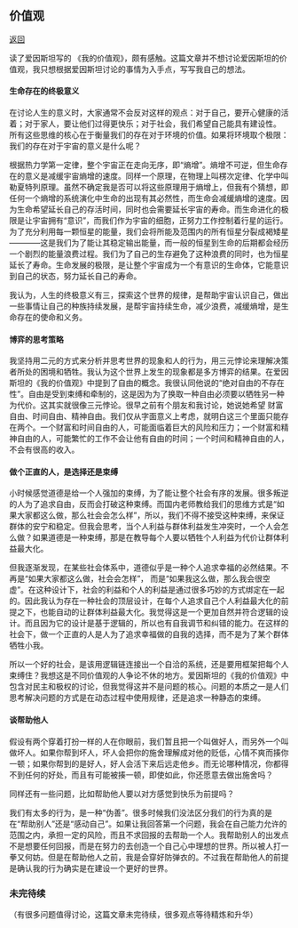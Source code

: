 ## 价值观

[返回](../Thinking.md)

读了爱因斯坦写的 《我的价值观》，颇有感触。这篇文章并不想讨论爱因斯坦的价值观，我只想根据爱因斯坦讨论的事情为入手点，写写我自己的想法。

#### 生命存在的终极意义

在讨论人生的意义时，大家通常不会反对这样的观点：对于自己，要开心健康的活着；对于家人，要让他们过得更快乐；对于社会，我们希望自己能具有建设性。 所有这些思维的核心在于衡量我们的存在对于环境的价值。如果将环境取个极限：我们的存在对于宇宙的意义是什么呢？

根据热力学第一定律，整个宇宙正在走向无序，即“熵增”。熵增不可逆，但生命存在的意义是减缓宇宙熵增的速度。同样一个原理，在物理上叫楞次定律、化学中叫勒夏特列原理。虽然不确定我是否可以将这些原理用于熵增上，但我有个猜想，即任何一个熵增的系统演化中生命的出现有其必然性，而生命会减缓熵增的速度。因为生命希望延长自己的存活时间，同时也会需要延长宇宙的寿命。而生命进化的极限是让宇宙拥有“意识”，而我们作为宇宙的细胞，正努力工作控制着行星的运行。为了充分利用每一颗恒星的能量，我们会将所能及范围内的所有恒星分裂成褐矮星————这是我们为了能让其稳定输出能量，而一般的恒星到生命的后期都会经历一个剧烈的能量浪费过程。我们为了自己的生存避免了这种浪费的同时，也为恒星延长了寿命。生命发展的极限，是让整个宇宙成为一个有意识的生命体，它能意识到自己的状态，努力延长自己的寿命。

我认为，人生的终极意义有三，探索这个世界的规律，是帮助宇宙认识自己，做出一些事情让自己的种族持续发展，是帮宇宙持续生命，减少浪费，减缓熵增，是生命存在的使命和义务。

#### 博弈的思考策略

我坚持用二元的方式来分析并思考世界的现象和人的行为，用三元悖论来理解决策者所处的困境和牺牲。我认为这个世界上发生的现象都是多方博弈的结果。在爱因斯坦的《我的价值观》中提到了自由的概念。我很认同他说的“绝对自由的不存在性”。自由是受到束缚和牵制的，这是因为为了换取一种自由必须要以牺牲另一种为代价。这其实就很像三元悖论。很早之前有个朋友和我讨论，她说她希望 财富自由、时间自由、精神自由。我们仅从字面意义上考虑，就明白这三个里面只能存在两个。一个财富和时间自由的人，可能面临着巨大的风险和压力；一个财富和精神自由的人，可能繁忙的工作不会让他有自由的时间；一个时间和精神自由的人，不会有很高的收入。

#### 做个正直的人，是选择还是束缚

小时候感觉道德是给一个人强加的束缚，为了能让整个社会有序的发展。很多叛逆的人为了追求自由，反而会打破这种束缚。而国内老师教给我们的思维方式是“如果大家都这么做，那么社会会怎么样”，所以，我们不得不接受这种束缚，来保证群体的安宁和稳定。但我会思考，当个人利益与群体利益发生冲突时，一个人会怎么做？如果道德是一种束缚，那是在教导每个人要以牺牲个人利益为代价让群体利益最大化。

但我逐渐发现，在某些社会体系中，道德似乎是一种个人追求幸福的必然结果。不再是“如果大家都这么做，社会会怎样”， 而是“如果我这么做，那么我会很空虚”。在这种设计下，社会的利益和个人的利益是通过很多巧妙的方式绑定在一起的。因此我认为存在一种社会的顶层设计，在每个人追求自己个人利益最大化的前提之下，也能自动的让群体利益最大化。我觉得这是一个更加自然并符合逻辑的设计。而且因为它的设计是基于逻辑的，所以也有自我调节和纠错的能力。在这样的社会下，做一个正直的人是人为了追求幸福做的自我的选择，而不是为了某个群体牺牲小我。

所以一个好的社会，是该用逻辑链连接出一个自洽的系统，还是要用框架把每个人束缚住？我想这是不同价值观的人争论不休的地方。爱因斯坦的《我的价值观》中包含对民主和极权的讨论，但我觉得这并不是问题的核心。问题的本质之一是人们思考解决问题的方式是在动态过程中使用规律，还是追求一种静态的束缚。

#### 谈帮助他人

假设有两个穿着打扮一样的人在你眼前，我们暂且把一个叫做好人，而另外一个叫做坏人。如果你帮到坏人，坏人会把你的施舍理解成对他的贬低，心情不爽而揍你一顿；如果你帮到的是好人，好人会活下来后远走他乡。而无论哪种情况，你都得不到任何的好处，而且有可能被揍一顿，即使如此，你还愿意去做出施舍吗？

同样还有一些问题，比如帮助他人要以对方感觉到快乐为前提吗？

我们有太多的行为，是一种“伪善”。很多时候我们没法区分我们的行为真的是在“帮助别人”还是“感动自己”。如果让我回答第一个问题，我会在自己能力允许的范围之内，承担一定的风险，而且不求回报的去帮助一个人。我帮助别人的出发点不是想要任何回报，而是在努力的去创造一个自己心中理想的世界。所以被人打一拳又何妨。但是在帮助他人之前，我是会穿好防弹衣的。不过我在帮助他人的前提是确认我的行为确实是在建设一个更好的世界。

### 未完待续
（有很多问题值得讨论，这篇文章未完待续，很多观点等待精炼和升华）
